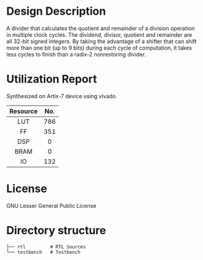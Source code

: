 # Design Description

A divider that calculates the quotient and remainder of a division operation in multiple clock cycles. The dividend, divisor, quotient and remainder are all 32-bit signed integers. By taking the advantage of a shifter that can shift more than one bit (up to 9 bits) during each cycle of computation, it takes less cycles to finish than a radix-2 nonrestoring divider.

# Utilization Report
Synthesized on Artix-7 device using vivado.

|Resource| No.|
|:---:|:---:|
|LUT|786|
|FF|351|
|DSP|0|
|BRAM|0|
|IO|132|

# License
GNU Lesser General Public License

# Directory structure

    ├── rtl         # RTL Sources
    └── testbench   # Testbench